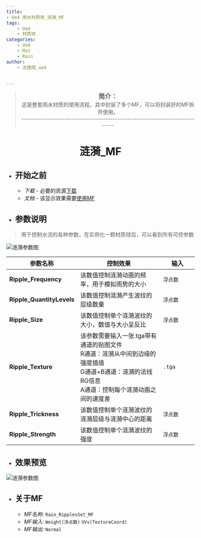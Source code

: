 ```yaml
---
title:
- Ue4 雨水材质球_涟漪_MF
tags: 
    - Ue4
    - 材质球
categories:
    - Ue4
    - Mat
    - Rain
author:
    - 沈捷翔_ue4


---
```


> <center><big><b>简介：</b></big><br>这是整套雨水材质的使用流程，其中封装了多个MF，可以将封装好的MF拆开使用。<br>-----------------------------------------------------------------------------</center>



# <center><b>涟漪_MF</b></center>

- ## <b>开始之前</b>
    - *下载* - 必要的资源[下载](https://nodesource.com/products/nsolid)
    - *文档* - 该显示效果需要[使用MF](https://docs.unrealengine.com/en-US/RenderingAndGraphics/Materials/Functions/Using/index.html)


- ## <b>参数说明</b>
> 用于控制水流的各种参数，在实例化一颗材质球后，可以看到所有可控参数
<!-- [![N|Solid](https://cldup.com/dTxpPi9lDf.thumb.png)](https://nodesource.com/products/nsolid) -->
![涟漪参数图](/images/Puddle/Ripple/img-05-01.jpg "涟漪参数图")

| 参数名称 | 控制效果 | 输入 |
| ------ | ------ | ------ |
| **Ripple_Frequency** | 该数值控制涟漪动画的频率，用于模拟雨势的大小 |  `浮点数`  |
| **Ripple_QuantityLevels** | 该数值控制涟漪产生波纹的层级数量 |  `浮点数`  |
| **Ripple_Size** |  该数值控制单个涟漪波纹的大小，数值与大小呈反比 |  `浮点数`  |
| **Ripple_Texture**| 该参数需要输入一张.tga带有通道的贴图文件<br>R通道：涟漪从中间到边缘的强度插值<br>G通道+B通道：涟漪的法线RG信息<br>A通道：控制每个涟漪动画之间的速度差 |  `.tga`  |
| **Ripple_Trickness** |  该数值控制单个涟漪波纹的涟漪层级与涟漪中心的距离 |  `浮点数`  |
| **Ripple_Strength** |  该数值控制单个涟漪波纹的强度 |  `浮点数`  |

- ## <b>效果预览</b>
![涟漪参数图](/images/Puddle/Ripple/img-05.jpg "涟漪参数图")




- ## <b>关于MF</b>
    - *MF名称:*  `Rain_RipplesSet_MF`
    - *MF输入:*  `Weight(浮点数)` `UVs(TextureCoord)`
    - *MF输出:*  `Normal`






<style>
    table th:first-of-type {
    width: 30%;
    }
    table th:nth-of-type(2) {
        width: 50%;
    }
    table th:nth-of-type(3) {
        width: 30%;
    }
</style>
